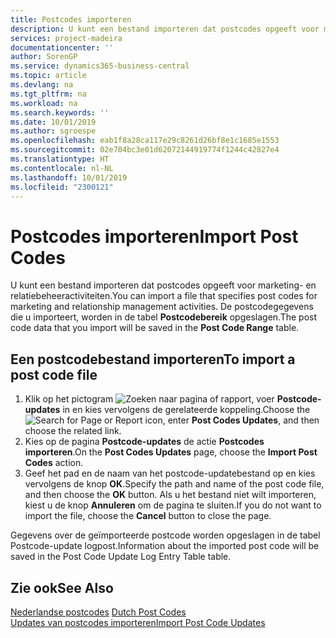 ```yaml
---
title: Postcodes importeren
description: U kunt een bestand importeren dat postcodes opgeeft voor marketing- en relatiebeheeractiviteiten. De postcodegegevens die u importeert, worden in de tabel Postcodebereik opgeslagen.
services: project-madeira
documentationcenter: ''
author: SorenGP
ms.service: dynamics365-business-central
ms.topic: article
ms.devlang: na
ms.tgt_pltfrm: na
ms.workload: na
ms.search.keywords: ''
ms.date: 10/01/2019
ms.author: sgroespe
ms.openlocfilehash: eab1f8a28ca117e29c8261d26bf8e1c1685e1553
ms.sourcegitcommit: 02e704bc3e01d62072144919774f1244c42827e4
ms.translationtype: HT
ms.contentlocale: nl-NL
ms.lasthandoff: 10/01/2019
ms.locfileid: "2300121"
---
```

# <a name="import-post-codes"></a><span data-ttu-id="ab081-104">Postcodes importeren</span><span class="sxs-lookup"><span data-stu-id="ab081-104">Import Post Codes</span></span>
<span data-ttu-id="ab081-105">U kunt een bestand importeren dat postcodes opgeeft voor marketing- en relatiebeheeractiviteiten.</span><span class="sxs-lookup"><span data-stu-id="ab081-105">You can import a file that specifies post codes for marketing and relationship management activities.</span></span> <span data-ttu-id="ab081-106">De postcodegegevens die u importeert, worden in de tabel **Postcodebereik** opgeslagen.</span><span class="sxs-lookup"><span data-stu-id="ab081-106">The post code data that you import will be saved in the **Post Code Range** table.</span></span>  

## <a name="to-import-a-post-code-file"></a><span data-ttu-id="ab081-107">Een postcodebestand importeren</span><span class="sxs-lookup"><span data-stu-id="ab081-107">To import a post code file</span></span>  

1.  <span data-ttu-id="ab081-108">Klik op het pictogram ![Zoeken naar pagina of rapport](../../media/ui-search/search_small.png "pictogram Zoeken naar pagina of rapport"), voer **Postcode-updates** in en kies vervolgens de gerelateerde koppeling.</span><span class="sxs-lookup"><span data-stu-id="ab081-108">Choose the ![Search for Page or Report](../../media/ui-search/search_small.png "Search for Page or Report icon") icon, enter **Post Codes Updates**, and then choose the related link.</span></span>  
2.  <span data-ttu-id="ab081-109">Kies op de pagina **Postcode-updates** de actie **Postcodes importeren**.</span><span class="sxs-lookup"><span data-stu-id="ab081-109">On the **Post Codes Updates** page, choose the **Import Post Codes** action.</span></span>  
3.  <span data-ttu-id="ab081-110">Geef het pad en de naam van het postcode-updatebestand op en kies vervolgens de knop **OK**.</span><span class="sxs-lookup"><span data-stu-id="ab081-110">Specify the path and name of the post code file, and then choose the **OK** button.</span></span> <span data-ttu-id="ab081-111">Als u het bestand niet wilt importeren, kiest u de knop **Annuleren** om de pagina te sluiten.</span><span class="sxs-lookup"><span data-stu-id="ab081-111">If you do not want to import the file, choose the **Cancel** button to close the page.</span></span>  

<span data-ttu-id="ab081-112">Gegevens over de geïmporteerde postcode worden opgeslagen in de tabel Postcode-update logpost.</span><span class="sxs-lookup"><span data-stu-id="ab081-112">Information about the imported post code will be saved in the Post Code Update Log Entry Table table.</span></span>  

## <a name="see-also"></a><span data-ttu-id="ab081-113">Zie ook</span><span class="sxs-lookup"><span data-stu-id="ab081-113">See Also</span></span>  
 <span data-ttu-id="ab081-114">[Nederlandse postcodes](dutch-post-codes.md) </span><span class="sxs-lookup"><span data-stu-id="ab081-114">[Dutch Post Codes](dutch-post-codes.md) </span></span>  
 [<span data-ttu-id="ab081-115">Updates van postcodes importeren</span><span class="sxs-lookup"><span data-stu-id="ab081-115">Import Post Code Updates</span></span>](how-to-import-post-code-updates.md)
